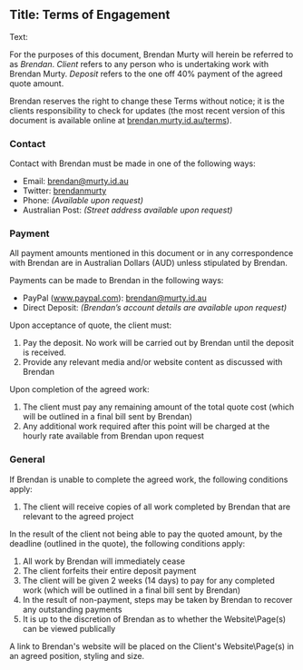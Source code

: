 Title: Terms of Engagement
----
Text:

For the purposes of this document, Brendan Murty will herein be referred to as *Brendan*. *Client* refers to any person who is undertaking work with Brendan Murty. *Deposit* refers to the one off 40% payment of the agreed quote amount.

Brendan reserves the right to change these Terms without notice; it is the clients responsibility to check for updates (the most recent version of this document is available online at [brendan.murty.id.au/terms](http://brendan.murty.id.au/terms)).

### Contact

Contact with Brendan must be made in one of the following ways:

- Email: [brendan@murty.id.au](mailto:brendan@murty.id.au)
- Twitter: [brendanmurty](https://twitter.com/brendanmurty)
- Phone: *(Available upon request)*
- Australian Post: *(Street address available upon request)*

### Payment

All payment amounts mentioned in this document or in any correspondence with Brendan are in Australian Dollars (AUD) unless stipulated by Brendan.

Payments can be made to Brendan in the following ways:

- PayPal (www.paypal.com): brendan@murty.id.au
- Direct Deposit: *(Brendan’s account details are available upon request)*

Upon acceptance of quote, the client must:

1. Pay the deposit. No work will be carried out by Brendan until the deposit is received.
2. Provide any relevant media and/or website content as discussed with Brendan

Upon completion of the agreed work:

1. The client must pay any remaining amount of the total quote cost (which will be outlined in a final bill sent by Brendan)
2. Any additional work required after this point will be charged at the hourly rate available from Brendan upon request

### General

If Brendan is unable to complete the agreed work, the following conditions apply:

1. The client will receive copies of all work completed by Brendan that are relevant to the agreed project

In the result of the client not being able to pay the quoted amount, by the deadline (outlined in the quote), the following conditions apply:

1. All work by Brendan will immediately cease
2. The client forfeits their entire deposit payment
3. The client will be given 2 weeks (14 days) to pay for any completed work (which will be outlined in a final bill sent by Brendan)
4. In the result of non-payment, steps may be taken by Brendan to recover any outstanding payments
5. It is up to the discretion of Brendan as to whether the Website\Page(s) can be viewed publically

A link to Brendan's website will be placed on the Client's Website\Page(s) in an agreed position, styling and size.